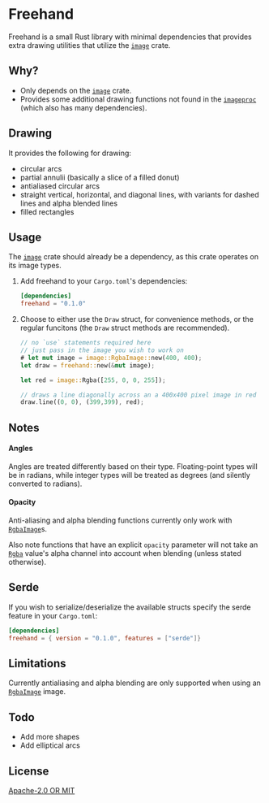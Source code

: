 # Freehand

Freehand is a small Rust library with minimal dependencies that provides extra drawing utilities that utilize the [`image`](https://docs.rs/image/latest/image/) crate.

## Why?

- Only depends on the [`image`](https://docs.rs/image/latest/image/) crate.
- Provides some additional drawing functions not found in the [`imageproc`](https://docs.rs/imageproc/latest/imageproc/) (which also has many dependencies).

## Drawing

It provides the following for drawing:
- circular arcs
- partial annulii (basically a slice of a filled donut)
- antialiased circular arcs
- straight vertical, horizontal, and diagonal lines, with variants for dashed lines and alpha blended lines
- filled rectangles

## Usage

The [`image`](https://docs.rs/image/latest/image/) crate should already be a dependency, as this crate operates on its image types.

1. Add freehand to your `Cargo.toml`'s dependencies:

    ```toml
    [dependencies]
    freehand = "0.1.0"
    ```

2. Choose to either use the `Draw` struct, for convenience methods, or the regular funcitons (the `Draw` struct methods are recommended).

    ```rust
    // no `use` statements required here
    // just pass in the image you wish to work on
    # let mut image = image::RgbaImage::new(400, 400);
    let draw = freehand::new(&mut image);
    
    let red = image::Rgba([255, 0, 0, 255]);
    
    // draws a line diagonally across an a 400x400 pixel image in red
    draw.line((0, 0), (399,399), red);
    ```

## Notes

#### Angles

Angles are treated differently based on their type. Floating-point types will be in radians, while integer types will be treated as degrees (and silently converted to radians).

#### Opacity

Anti-aliasing and alpha blending functions currently only work with [`RgbaImage`](https://docs.rs/image/latest/image/type.RgbaImage.html)s.

Also note functions that have an explicit `opacity` parameter will not take an [`Rgba`](https://docs.rs/image/latest/image/struct.Rgba.html) value's alpha channel into account when blending (unless stated otherwise).

## Serde

If you wish to serialize/deserialize the available structs specify the serde feature in your `Cargo.toml`:

```toml
[dependencies]
freehand = { version = "0.1.0", features = ["serde"]}
```

## Limitations

Currently antialiasing and alpha blending are only supported when using an [`RgbaImage`](https://docs.rs/image/latest/image/type.RgbaImage.html) image.

## Todo

- Add more shapes
- Add elliptical arcs


## License

[Apache-2.0 OR MIT](https://spdx.dev/ids/)

<!-- SPDX-License-Identifier: Apache-2.0 OR MIT -->
